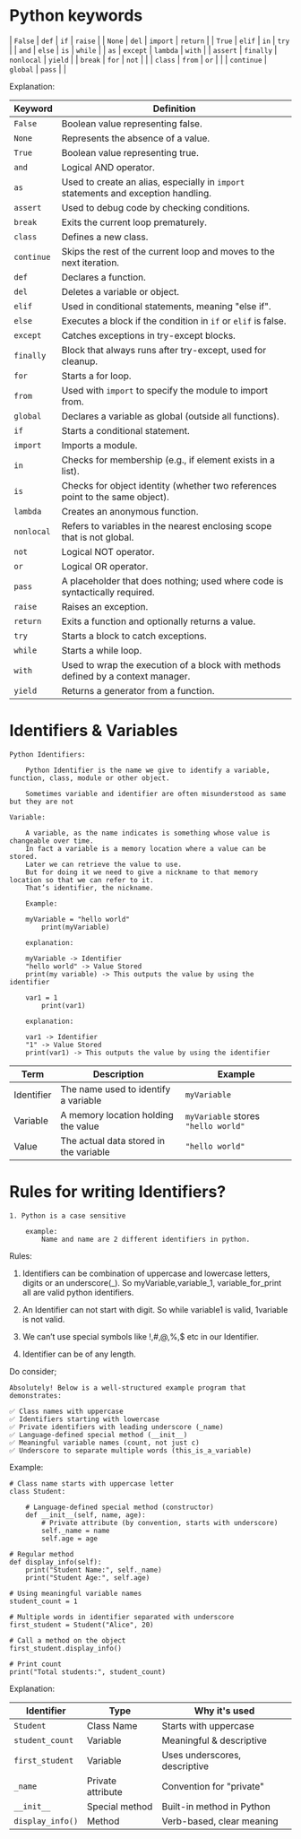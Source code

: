 # Python keywords

| `False`      | `def`        | `if`         | `raise`      |
| `None`       | `del`        | `import`     | `return`     |
| `True`       | `elif`       | `in`         | `try`        |
| `and`        | `else`       | `is`         | `while`      |
| `as`         | `except`     | `lambda`     | `with`       |
| `assert`     | `finally`    | `nonlocal`   | `yield`      |
| `break`      | `for`        | `not`        |              |
| `class`      | `from`       | `or`         |              |
| `continue`   | `global`     | `pass`       |              |

Explanation:

| **Keyword** | **Definition**                                                                     |
| ----------- | ---------------------------------------------------------------------------------- |
| `False`     | Boolean value representing false.                                                  |
| `None`      | Represents the absence of a value.                                                 |
| `True`      | Boolean value representing true.                                                   |
| `and`       | Logical AND operator.                                                              |
| `as`        | Used to create an alias, especially in `import` statements and exception handling. |
| `assert`    | Used to debug code by checking conditions.                                         |
| `break`     | Exits the current loop prematurely.                                                |
| `class`     | Defines a new class.                                                               |
| `continue`  | Skips the rest of the current loop and moves to the next iteration.                |
| `def`       | Declares a function.                                                               |
| `del`       | Deletes a variable or object.                                                      |
| `elif`      | Used in conditional statements, meaning "else if".                                 |
| `else`      | Executes a block if the condition in `if` or `elif` is false.                      |
| `except`    | Catches exceptions in try-except blocks.                                           |
| `finally`   | Block that always runs after try-except, used for cleanup.                         |
| `for`       | Starts a for loop.                                                                 |
| `from`      | Used with `import` to specify the module to import from.                           |
| `global`    | Declares a variable as global (outside all functions).                             |
| `if`        | Starts a conditional statement.                                                    |
| `import`    | Imports a module.                                                                  |
| `in`        | Checks for membership (e.g., if element exists in a list).                         |
| `is`        | Checks for object identity (whether two references point to the same object).      |
| `lambda`    | Creates an anonymous function.                                                     |
| `nonlocal`  | Refers to variables in the nearest enclosing scope that is not global.             |
| `not`       | Logical NOT operator.                                                              |
| `or`        | Logical OR operator.                                                               |
| `pass`      | A placeholder that does nothing; used where code is syntactically required.        |
| `raise`     | Raises an exception.                                                               |
| `return`    | Exits a function and optionally returns a value.                                   |
| `try`       | Starts a block to catch exceptions.                                                |
| `while`     | Starts a while loop.                                                               |
| `with`      | Used to wrap the execution of a block with methods defined by a context manager.   |
| `yield`     | Returns a generator from a function.                                               |

# Identifiers & Variables

    Python Identifiers:

        Python Identifier is the name we give to identify a variable, function, class, module or other object.

        Sometimes variable and identifier are often misunderstood as same but they are not

    Variable:

        A variable, as the name indicates is something whose value is changeable over time. 
        In fact a variable is a memory location where a value can be stored. 
        Later we can retrieve the value to use. 
        But for doing it we need to give a nickname to that memory location so that we can refer to it. 
        That’s identifier, the nickname.

        Example:

        myVariable = "hello world"
            print(myVariable)

        explanation:

        myVariable -> Identifier
        "hello world" -> Value Stored
        print(my variable) -> This outputs the value by using the identifier

        var1 = 1
            print(var1)

        explanation:

        var1 -> Identifier
        "1" -> Value Stored
        print(var1) -> This outputs the value by using the identifier


| Term       | Description                            | Example                             |
| ---------- | -------------------------------------- | ----------------------------------- |
| Identifier | The name used to identify a variable   | `myVariable`                        |
| Variable   | A memory location holding the value    | `myVariable` stores `"hello world"` |
| Value      | The actual data stored in the variable | `"hello world"`                     |

# Rules for writing Identifiers?

    1. Python is a case sensitive
        
        example:
            Name and name are 2 different identifiers in python.

Rules:

1. Identifiers can be combination of uppercase and lowercase letters, digits or an underscore(_). 
    So myVariable,variable_1, variable_for_print all are valid python identifiers.

2. An Identifier can not start with digit. 
    So while variable1 is valid, 1variable is not valid.

3. We can’t use special symbols like !,#,@,%,$ etc in our Identifier.

4. Identifier can be of any length.

Do consider;

    Absolutely! Below is a well-structured example program that demonstrates:

    ✅ Class names with uppercase
    ✅ Identifiers starting with lowercase
    ✅ Private identifiers with leading underscore (_name)
    ✅ Language-defined special method (__init__)
    ✅ Meaningful variable names (count, not just c)
    ✅ Underscore to separate multiple words (this_is_a_variable)

Example: 

    # Class name starts with uppercase letter
    class Student:
        
        # Language-defined special method (constructor)
        def __init__(self, name, age):
            # Private attribute (by convention, starts with underscore)
            self._name = name
            self.age = age

    # Regular method
    def display_info(self):
        print("Student Name:", self._name)
        print("Student Age:", self.age)

    # Using meaningful variable names
    student_count = 1

    # Multiple words in identifier separated with underscore
    first_student = Student("Alice", 20)

    # Call a method on the object
    first_student.display_info()

    # Print count
    print("Total students:", student_count)

Explanation:

| Identifier       | Type              | Why it's used                 |
| ---------------- | ----------------- | ----------------------------- |
| `Student`        | Class Name        | Starts with uppercase         |
| `student_count`  | Variable          | Meaningful & descriptive      |
| `first_student`  | Variable          | Uses underscores, descriptive |
| `_name`          | Private attribute | Convention for "private"      |
| `__init__`       | Special method    | Built-in method in Python     |
| `display_info()` | Method            | Verb-based, clear meaning     |

